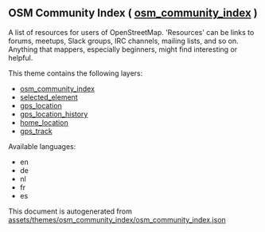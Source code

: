 [//]: # (WARNING: this file is automatically generated. Please find the sources at the bottom and edit those sources)

 OSM Community Index ( [osm_community_index](https://mapcomplete.osm.be/osm_community_index) ) 
-----------------------------------------------------------------------------------------------



A list of resources for users of OpenStreetMap. 'Resources' can be links to forums, meetups, Slack groups, IRC channels, mailing lists, and so on. Anything that mappers, especially beginners, might find interesting or helpful.

This theme contains the following layers:



  - [osm_community_index](../Layers/osm_community_index.md)
  - [selected_element](../Layers/selected_element.md)
  - [gps_location](../Layers/gps_location.md)
  - [gps_location_history](../Layers/gps_location_history.md)
  - [home_location](../Layers/home_location.md)
  - [gps_track](../Layers/gps_track.md)


Available languages:



  - en
  - de
  - nl
  - fr
  - es
 

This document is autogenerated from [assets/themes/osm_community_index/osm_community_index.json](https://github.com/pietervdvn/MapComplete/blob/develop/assets/themes/osm_community_index/osm_community_index.json)
